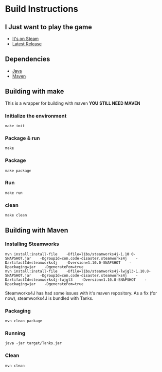 # Build Instructions

## I Just want to play the game
* [It's on Steam](https://store.steampowered.com/app/1660910/Tanks_The_Crusades/)
* [Latest Release](https://github.com/aehmttw/tanks/releases)

## Dependencies
* [Java](https://www.java.com/en/)
* [Maven](https://maven.apache.org/)

## Building with make
This is a wrapper for building with maven **YOU STILL NEED MAVEN**
### Initialize the environment
```
make init
```

### Package & run
```
make
```

### Package
```
make package
```

### Run
```
make run
```

### clean
```
make clean
```

## Building with Maven

### Installing Steamworks
```
mvn install:install-file    -Dfile=libs/steamworks4j-1.10 0-SNAPSHOT.jar    -DgroupId=com.code-disaster.steamworks4j    -DartifactId=steamworks4j    -Dversion=1.10.0-SNAPSHOT    -Dpackaging=jar    -DgeneratePom=true
mvn install:install-file    -Dfile=libs/steamworks4j-lwjgl3-1.10.0-SNAPSHOT.jar    -DgroupId=com.code-disaster.steamworks4j    -DartifactId=steamworks4j-lwjgl3    -Dversion=1.10.0-SNAPSHOT    -Dpackaging=jar    -DgeneratePom=true
```
Steamworks4J has had some issues with it's maven repository. As a fix (for now), steamworks4J is bundled with Tanks.

### Packaging
```
mvn clean package
```

### Running
```
java -jar target/Tanks.jar
```

### Clean
```
mvn clean
```


